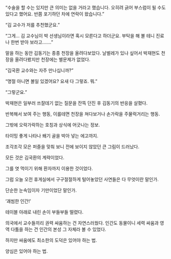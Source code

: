 “수술을 할 수는 있지만 큰 의미는 없을 거라고 했습니다. 오히려 긁어 부스럼이 될 수도 있다고 했어요. 반쯤 포기하던 차에 연락이 왔습니다.”

“김 교수가 저를 추천했군요.”

“그게… 김 교수님이 박 선생님이라면 혹시 모른다고 하더군요. 부탁을 해 볼 테니 진료나 한번 받아 보라고…….”

말을 하는 동안 김동기는 종종 천장을 올려다보았다. 날벌레가 있나 싶어서 박재현도 천장을 올려다봤지만 천장에는 별문제가 없었다.

“김국환 교수와는 자주 만나십니까?”

“명절 아니면 볼일 있겠어요? 요새 다 그렇죠. 뭐.”

“그렇군요.”

박재현은 일부러 쓰잘데기 없는 질문을 잔뜩 던진 후 김동기의 반응을 살폈다.

반복해서 보여 주는 행동, 이를테면 천장을 쳐다보거나 손가락을 주물럭거리는 행동.

그밖에 오락가락하는 호칭과 상식에 어긋나는 정보.

타이밍 좋게 나타나 쐐기 골을 박아 넣는 에고까지.

조각조각 모은 퍼즐을 맞춰 보니 전에 보이지 않았던 큰 그림이 드러났다.

모든 것은 김국환의 계략이었다.

그를 엿 먹이기 위해 환자까지 이용한 것이었다.

그럼 오늘 오전 휴게실에서 구구절절하게 털어놓았던 사연들은 다 무엇이란 말인가.

단순한 눈속임이자 기만이었단 말인가.

‘괘씸한 인간!’

테이블 아래로 내린 손이 부들부들 떨렸다.

의국에서 교수들끼리 권력 싸움하는 건 자연스러웠다. 인간도 동물이니 세력 싸움과 영역 다툼을 하는 건 인간의 본성 그 자체라 볼 수 있었다.

하지만 싸움에도 최소한의 도덕은 있어야 하는 법.

양심은 있어야 하는 법.